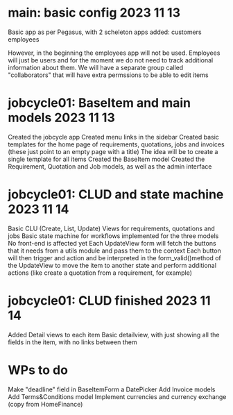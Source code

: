 
# main: basic config 2023 11 13
Basic app as per Pegasus, with 2 scheleton apps added:
customers
employees

However, in the beginning the employees app will not be used. Employees will just be users and for the moment we do not need to track additional information about them. 
We will have a separate group called "collaborators" that will have extra permssions to be able to edit items

# jobcycle01: BaseItem and main models 2023 11 13

Created the jobcycle app
Created menu links in the sidebar
Created basic templates for the home page of requirements, quotations, jobs and invoices (these just point to an empty page with a title)
The idea will be to create a single template for all items
Created the BaseItem model
Created the Requirement, Quotation and Job models, as well as the admin interface


# jobcycle01: CLUD and state machine 2023 11 14
Basic CLU (Create, List, Update) Views for requirements, quotations and jobs
Basic state machine for workflows implemented for the three models
No front-end is affected yet
Each UpdateView form will fetch the buttons that it needs from a utils module and pass them to the context
Each button will then trigger and action and be interpreted in the form_valid()method of the UpdateView to move the item to another state and perform additional actions (like create a quotation from a requirement, for example)

# jobcycle01: CLUD finished 2023 11 14
Added Detail views to each item
Basic detailview, with just showing all the fields in the item, with no links between them



# WPs to do

Make "deadline" field in BaseItemForm a DatePicker
Add Invoice models
Add Terms&Conditions model
Implement currencies and currency exchange (copy from HomeFinance)